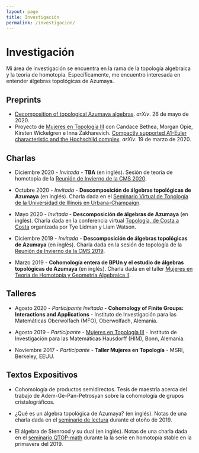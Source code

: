 ```yaml
---
layout: page
title: Investigación
permalink: /investigacion/
---
```


# Investigación

Mi área de investigación se encuentra en la rama de la topología algebraica y la teoría de homotopía. Específicamente, me encuentro interesada en entender álgebras topológicas de Azumaya.

## Preprints
* [Decomposition of topological Azumaya algebras](https://arxiv.org/abs/2005.13081). _arXiv_. 26 de mayo de 2020.
* Proyecto de [Mujeres en Topología III](https://awmadvance.org/research-networks/wit/) con Candace Bethea, Morgan Opie, Kirsten Wickelgren e Inna Zakharevich. [Compactly supported A1-Euler characteristic and the Hochschild complex](https://arxiv.org/abs/2003.09457). _arXiv_. 19 de marzo de 2020.

## Charlas
* Diciembre 2020 - _Invitada_ - **TBA** (en inglés). Sesión de teoría de homotopía de la [Reunión de Invierno de la CMS 2020](https://www2.cms.math.ca/Events/winter20/sessions_scientific#ht).

* Octubre 2020 - _Invitada_ - **Descomposición de álgebras topológicas de Azumaya** (en inglés). Charla dada en el [Seminario Virtual de Topología de la Universidad de Illinois en Urbana-Champaign](https://faculty.math.illinois.edu/~vesna/IllinoisTopology/index.html).

* Mayo 2020 - _Invitada_ - **Descomposición de álgebras de Azumaya** (en inglés). Charla dada en la conferencia virtual [Topología, de Costa a Costa](http://www.math.ubc.ca/~liam/Virtual/) organizada por Tye Lidman y Liam Watson.

* Diciembre 2019 - _Invitada_ - **Descomposición de álgebras topológicas de Azumaya** (en inglés). Charla dada en la sesión de topología de la [Reunión de Invierno de la CMS 2019](https://www2.cms.math.ca/Events/winter19/sessions_scientific#top).

* Marzo 2019 - **Cohomología entera de BPUn y el estudio de álgebras topológicas de Azumaya** (en inglés). Charla dada en el taller [Mujeres en Teoría de Homotopía y Geometría Algebraica II](http://www.ub.edu/topologia/jcirici/WHTAG2/index.html).

## Talleres
* Agosto 2020 - _Participante Invitada_ - **Cohomology of Finite Groups: Interactions and Applications** - Instituto de Investigación para las Matemáticas Oberwolfach (MFO), Oberwolfach, Alemania.

* Agosto 2019 - _Participante_ - [Mujeres en Topología III](https://www.him.uni-bonn.de/events/scientific-events/single-scientific-events/women-in-topology-2019/description/) - Instituto de Investigación para las Matemáticas Hausdorff (HIM), Bonn, Alemania.

* Noviembre 2017 - _Participante_ - **Taller Mujeres en Topología** - MSRI, Berkeley, EEUU.

## Textos Expositivos
* Cohomología de productos semidirectos. Tesis de maestría acerca del trabajo de Adem-Ge-Pan-Petrosyan sobre la cohomología de grupos cristalográficos.

* ¿Qué es un álgebra topológica de Azumaya? (en inglés). Notas de una charla dada en el [seminario de lectura](http://tq-ubc.herokuapp.com/topwiki/published/HomePage) durante el otoño de 2019.

* El álgebra de Stenrood y su dual (en inglés). Notas de una charla dada en el [seminario QTOP-math](http://tq-ubc.herokuapp.com/tqcwiki/published/QTOP-math) durante la la serie en homotopía stable en la primavera del 2019.
